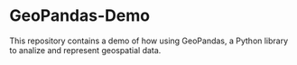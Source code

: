 # GeoPandas-Demo
This repository contains a demo of how using GeoPandas, a Python library to analize and represent geospatial data.
